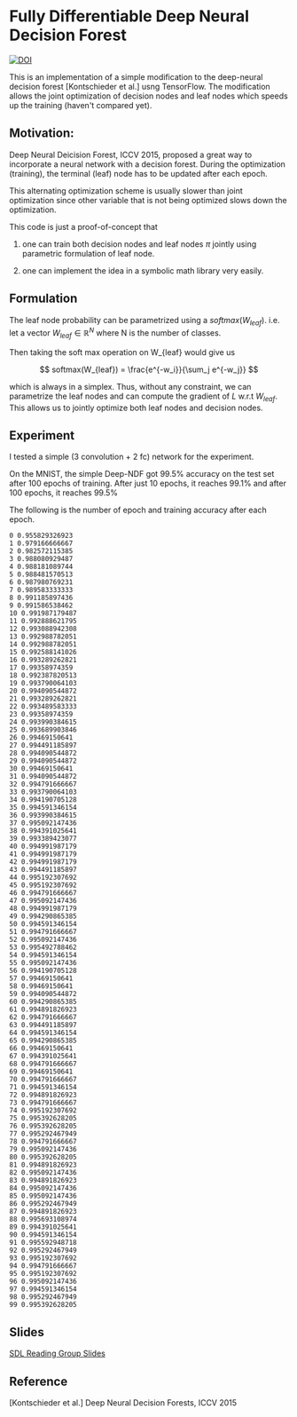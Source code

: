 # Fully Differentiable Deep Neural Decision Forest

[![DOI](https://zenodo.org/badge/20267/chrischoy/fully-differentiable-deep-ndf-tf.svg)](https://zenodo.org/badge/latestdoi/20267/chrischoy/fully-differentiable-deep-ndf-tf)

This is an implementation of a simple modification to the deep-neural decision
forest [Kontschieder et al.] usng TensorFlow. The modification allows the joint
optimization of decision nodes and leaf nodes which speeds up the training
(haven't compared yet).


## Motivation:

Deep Neural Deicision Forest, ICCV 2015, proposed a great way to incorporate a
neural network with a decision forest. During the optimization (training), the
terminal (leaf) node has to be updated after each epoch.

This alternating optimization scheme is usually slower than joint optimization
since other variable that is not being optimized slows down the optimization.

This code is just a proof-of-concept that

1. one can train both decision nodes and leaf nodes $\pi$ jointly using
parametric formulation of leaf node.

2. one can implement the idea in a symbolic math library very easily.


## Formulation

The leaf node probability can be parametrized using a $softmax(W_{leaf})$.
i.e. let a vector $W_{leaf} \in \mathbb{R}^N$ where N is the number of classes.

Then taking the soft max operation on W_{leaf} would give us

$$
softmax(W_{leaf}) = \frac{e^{-w_i}}{\sum_j e^{-w_j}}
$$

which is always in a simplex. Thus, without any constraint, we can parametrize
the leaf nodes and can compute the gradient of $L$ w.r.t $W_{leaf}$. This
allows us to jointly optimize both leaf nodes and decision nodes.


## Experiment

I tested a simple (3 convolution + 2 fc) network for the experiment.

On the MNIST, the simple Deep-NDF got 99.5% accuracy on the test set after 100
epochs of training. After just 10 epochs, it reaches 99.1% and after 100
epochs, it reaches 99.5%

The following is the number of epoch and training accuracy after each epoch.
```
0 0.955829326923
1 0.979166666667
2 0.982572115385
3 0.988080929487
4 0.988181089744
5 0.988481570513
6 0.987980769231
7 0.989583333333
8 0.991185897436
9 0.991586538462
10 0.991987179487
11 0.992888621795
12 0.993088942308
13 0.992988782051
14 0.992988782051
15 0.992588141026
16 0.993289262821
17 0.99358974359
18 0.992387820513
19 0.993790064103
20 0.994090544872
21 0.993289262821
22 0.993489583333
23 0.99358974359
24 0.993990384615
25 0.993689903846
26 0.99469150641
27 0.994491185897
28 0.994090544872
29 0.994090544872
30 0.99469150641
31 0.994090544872
32 0.994791666667
33 0.993790064103
34 0.994190705128
35 0.994591346154
36 0.993990384615
37 0.995092147436
38 0.994391025641
39 0.993389423077
40 0.994991987179
41 0.994991987179
42 0.994991987179
43 0.994491185897
44 0.995192307692
45 0.995192307692
46 0.994791666667
47 0.995092147436
48 0.994991987179
49 0.994290865385
50 0.994591346154
51 0.994791666667
52 0.995092147436
53 0.995492788462
54 0.994591346154
55 0.995092147436
56 0.994190705128
57 0.99469150641
58 0.99469150641
59 0.994090544872
60 0.994290865385
61 0.994891826923
62 0.994791666667
63 0.994491185897
64 0.994591346154
65 0.994290865385
66 0.99469150641
67 0.994391025641
68 0.994791666667
69 0.99469150641
70 0.994791666667
71 0.994591346154
72 0.994891826923
73 0.994791666667
74 0.995192307692
75 0.995392628205
76 0.995392628205
77 0.995292467949
78 0.994791666667
79 0.995092147436
80 0.995392628205
81 0.994891826923
82 0.995092147436
83 0.994891826923
84 0.995092147436
85 0.995092147436
86 0.995292467949
87 0.994891826923
88 0.995693108974
89 0.994391025641
90 0.994591346154
91 0.995592948718
92 0.995292467949
93 0.995192307692
94 0.994791666667
95 0.995192307692
96 0.995092147436
97 0.994591346154
98 0.995292467949
99 0.995392628205
```

## Slides

[SDL Reading Group Slides](https://docs.google.com/presentation/d/1Ze7BAiWbMPyF0ax36D-aK00VfaGMGvvgD_XuANQW1gU/edit?usp=sharing)


## Reference

[Kontschieder et al.] Deep Neural Decision Forests, ICCV 2015
